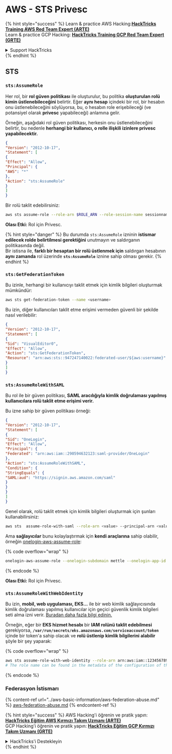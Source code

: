 # AWS - STS Privesc

{% hint style="success" %}
Learn & practice AWS Hacking:<img src="../../../.gitbook/assets/image (1).png" alt="" data-size="line">[**HackTricks Training AWS Red Team Expert (ARTE)**](https://training.hacktricks.xyz/courses/arte)<img src="../../../.gitbook/assets/image (1).png" alt="" data-size="line">\
Learn & practice GCP Hacking: <img src="../../../.gitbook/assets/image (2).png" alt="" data-size="line">[**HackTricks Training GCP Red Team Expert (GRTE)**<img src="../../../.gitbook/assets/image (2).png" alt="" data-size="line">](https://training.hacktricks.xyz/courses/grte)

<details>

<summary>Support HackTricks</summary>

* Check the [**subscription plans**](https://github.com/sponsors/carlospolop)!
* **Join the** 💬 [**Discord group**](https://discord.gg/hRep4RUj7f) or the [**telegram group**](https://t.me/peass) or **follow** us on **Twitter** 🐦 [**@hacktricks\_live**](https://twitter.com/hacktricks\_live)**.**
* **Share hacking tricks by submitting PRs to the** [**HackTricks**](https://github.com/carlospolop/hacktricks) and [**HackTricks Cloud**](https://github.com/carlospolop/hacktricks-cloud) github repos.

</details>
{% endhint %}

## STS

### `sts:AssumeRole`

Her rol, bir **rol güven politikası** ile oluşturulur, bu politika **oluşturulan rolü kimin üstlenebileceğini** belirtir. Eğer **aynı hesap** içindeki bir rol, bir hesabın onu üstlenebileceğini söylüyorsa, bu, o hesabın role erişebileceği (ve potansiyel olarak **privesc** yapabileceği) anlamına gelir.

Örneğin, aşağıdaki rol güven politikası, herkesin onu üstlenebileceğini belirtir, bu nedenle **herhangi bir kullanıcı, o rolle ilişkili izinlere privesc yapabilecektir.**
```json
{
"Version": "2012-10-17",
"Statement": [
{
"Effect": "Allow",
"Principal": {
"AWS": "*"
},
"Action": "sts:AssumeRole"
}
]
}
```
Bir rolü taklit edebilirsiniz:
```bash
aws sts assume-role --role-arn $ROLE_ARN --role-session-name sessionname
```
**Olası Etki:** Rol için Privesc.

{% hint style="danger" %}
Bu durumda `sts:AssumeRole` izninin **istismar edilecek rolde belirtilmesi gerektiğini** unutmayın ve saldırganın politikasında değil.\
Bir istisna ile, **farklı bir hesaptan bir rolü üstlenmek için** saldırgan hesabının **aynı zamanda** rol üzerinde **`sts:AssumeRole`** iznine sahip olması gerekir.
{% endhint %}

### **`sts:GetFederationToken`**

Bu izinle, herhangi bir kullanıcıyı taklit etmek için kimlik bilgileri oluşturmak mümkündür:
```bash
aws sts get-federation-token --name <username>
```
Bu izin, diğer kullanıcıları taklit etme erişimi vermeden güvenli bir şekilde nasıl verilebilir:
```json
{
"Version": "2012-10-17",
"Statement": [
{
"Sid": "VisualEditor0",
"Effect": "Allow",
"Action": "sts:GetFederationToken",
"Resource": "arn:aws:sts::947247140022:federated-user/${aws:username}"
}
]
}
```
### `sts:AssumeRoleWithSAML`

Bu rol ile bir güven politikası, **SAML aracılığıyla kimlik doğrulaması yapılmış kullanıcılara rolü taklit etme erişimi verir.**

Bu izne sahip bir güven politikası örneği:
```json
{
"Version": "2012-10-17",
"Statement": [
{
"Sid": "OneLogin",
"Effect": "Allow",
"Principal": {
"Federated": "arn:aws:iam::290594632123:saml-provider/OneLogin"
},
"Action": "sts:AssumeRoleWithSAML",
"Condition": {
"StringEquals": {
"SAML:aud": "https://signin.aws.amazon.com/saml"
}
}
}
]
}
```
Genel olarak, rolü taklit etmek için kimlik bilgileri oluşturmak için şunları kullanabilirsiniz:
```bash
aws sts  assume-role-with-saml --role-arn <value> --principal-arn <value>
```
Ama **sağlayıcılar** bunu kolaylaştırmak için **kendi araçlarına** sahip olabilir, örneğin [onelogin-aws-assume-role](https://github.com/onelogin/onelogin-python-aws-assume-role): 

{% code overflow="wrap" %}
```bash
onelogin-aws-assume-role --onelogin-subdomain mettle --onelogin-app-id 283740 --aws-region eu-west-1 -z 3600
```
{% endcode %}

**Olası Etki:** Rol için Privesc.

### `sts:AssumeRoleWithWebIdentity`

Bu izin, **mobil, web uygulaması, EKS...** ile bir web kimlik sağlayıcısında kimlik doğrulaması yapılmış kullanıcılar için geçici güvenlik kimlik bilgileri seti alma izni verir. [Buradan daha fazla bilgi edinin.](https://docs.aws.amazon.com/STS/latest/APIReference/API\_AssumeRoleWithWebIdentity.html)

Örneğin, eğer bir **EKS hizmet hesabı** bir **IAM rolünü taklit edebilmesi** gerekiyorsa, **`/var/run/secrets/eks.amazonaws.com/serviceaccount/token`** içinde bir token'a sahip olacak ve **rolü üstlenip kimlik bilgilerini alabilir** şöyle bir şey yaparak: 

{% code overflow="wrap" %}
```bash
aws sts assume-role-with-web-identity --role-arn arn:aws:iam::123456789098:role/<role_name> --role-session-name something --web-identity-token file:///var/run/secrets/eks.amazonaws.com/serviceaccount/token
# The role name can be found in the metadata of the configuration of the pod
```
{% endcode %}

### Federasyon İstismarı

{% content-ref url="../aws-basic-information/aws-federation-abuse.md" %}
[aws-federation-abuse.md](../aws-basic-information/aws-federation-abuse.md)
{% endcontent-ref %}

{% hint style="success" %}
AWS Hacking'i öğrenin ve pratik yapın:<img src="../../../.gitbook/assets/image (1).png" alt="" data-size="line">[**HackTricks Eğitim AWS Kırmızı Takım Uzmanı (ARTE)**](https://training.hacktricks.xyz/courses/arte)<img src="../../../.gitbook/assets/image (1).png" alt="" data-size="line">\
GCP Hacking'i öğrenin ve pratik yapın: <img src="../../../.gitbook/assets/image (2).png" alt="" data-size="line">[**HackTricks Eğitim GCP Kırmızı Takım Uzmanı (GRTE)**<img src="../../../.gitbook/assets/image (2).png" alt="" data-size="line">](https://training.hacktricks.xyz/courses/grte)

<details>

<summary>HackTricks'i Destekleyin</summary>

* [**abonelik planlarını**](https://github.com/sponsors/carlospolop) kontrol edin!
* **💬 [**Discord grubuna**](https://discord.gg/hRep4RUj7f) veya [**telegram grubuna**](https://t.me/peass) katılın ya da **Twitter'da** 🐦 [**@hacktricks\_live**](https://twitter.com/hacktricks\_live)**'i takip edin.**
* **Hacking ipuçlarını paylaşmak için** [**HackTricks**](https://github.com/carlospolop/hacktricks) ve [**HackTricks Cloud**](https://github.com/carlospolop/hacktricks-cloud) github reposuna PR gönderin.

</details>
{% endhint %}
